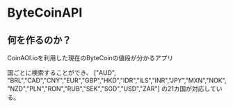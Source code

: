 # ByteCoinAPI

## 何を作るのか？
CoinAOI.ioを利用した現在のByteCoinの値段が分かるアプリ

国ごとに検索することができ、 ["AUD", "BRL","CAD","CNY","EUR","GBP","HKD","IDR","ILS","INR","JPY","MXN","NOK","NZD","PLN","RON","RUB","SEK","SGD","USD","ZAR"]
の21カ国が対応している。

